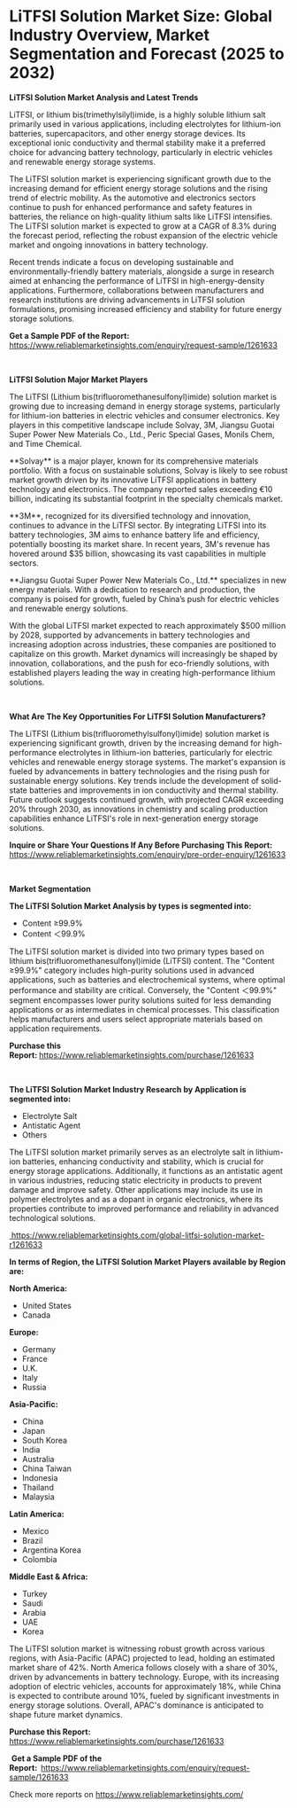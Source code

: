<p><h1>LiTFSI Solution Market Size: Global Industry Overview, Market Segmentation and Forecast (2025 to 2032)</h1></p><p><strong>LiTFSI Solution Market Analysis and Latest Trends</strong></p>
<p><p>LiTFSI, or lithium bis(trimethylsilyl)imide, is a highly soluble lithium salt primarily used in various applications, including electrolytes for lithium-ion batteries, supercapacitors, and other energy storage devices. Its exceptional ionic conductivity and thermal stability make it a preferred choice for advancing battery technology, particularly in electric vehicles and renewable energy storage systems.</p><p>The LiTFSI solution market is experiencing significant growth due to the increasing demand for efficient energy storage solutions and the rising trend of electric mobility. As the automotive and electronics sectors continue to push for enhanced performance and safety features in batteries, the reliance on high-quality lithium salts like LiTFSI intensifies. The LiTFSI solution market is expected to grow at a CAGR of 8.3% during the forecast period, reflecting the robust expansion of the electric vehicle market and ongoing innovations in battery technology.</p><p>Recent trends indicate a focus on developing sustainable and environmentally-friendly battery materials, alongside a surge in research aimed at enhancing the performance of LiTFSI in high-energy-density applications. Furthermore, collaborations between manufacturers and research institutions are driving advancements in LiTFSI solution formulations, promising increased efficiency and stability for future energy storage solutions.</p></p>
<p><strong>Get a Sample PDF of the Report:&nbsp;</strong> <a href="https://www.reliablemarketinsights.com/enquiry/request-sample/1261633?utm_campaign=2100&utm_medium=2&utm_source=Github&utm_content=ia&utm_term=02022025&utm_id=litfsi-solution">https://www.reliablemarketinsights.com/enquiry/request-sample/1261633</a></p>
<p>&nbsp;</p>
<p><strong>LiTFSI Solution Major Market Players</strong></p>
<p><p>The LiTFSI (Lithium bis(trifluoromethanesulfonyl)imide) solution market is growing due to increasing demand in energy storage systems, particularly for lithium-ion batteries in electric vehicles and consumer electronics. Key players in this competitive landscape include Solvay, 3M, Jiangsu Guotai Super Power New Materials Co., Ltd., Peric Special Gases, Monils Chem, and Time Chemical.</p><p>**Solvay** is a major player, known for its comprehensive materials portfolio. With a focus on sustainable solutions, Solvay is likely to see robust market growth driven by its innovative LiTFSI applications in battery technology and electronics. The company reported sales exceeding €10 billion, indicating its substantial footprint in the specialty chemicals market.</p><p>**3M**, recognized for its diversified technology and innovation, continues to advance in the LiTFSI sector. By integrating LiTFSI into its battery technologies, 3M aims to enhance battery life and efficiency, potentially boosting its market share. In recent years, 3M's revenue has hovered around $35 billion, showcasing its vast capabilities in multiple sectors.</p><p>**Jiangsu Guotai Super Power New Materials Co., Ltd.** specializes in new energy materials. With a dedication to research and production, the company is poised for growth, fueled by China’s push for electric vehicles and renewable energy solutions.</p><p>With the global LiTFSI market expected to reach approximately $500 million by 2028, supported by advancements in battery technologies and increasing adoption across industries, these companies are positioned to capitalize on this growth. Market dynamics will increasingly be shaped by innovation, collaborations, and the push for eco-friendly solutions, with established players leading the way in creating high-performance lithium solutions.</p></p>
<p>&nbsp;</p>
<p><strong>What Are The Key Opportunities For LiTFSI Solution Manufacturers?</strong></p>
<p><p>The LiTFSI (Lithium bis(trifluoromethylsulfonyl)imide) solution market is experiencing significant growth, driven by the increasing demand for high-performance electrolytes in lithium-ion batteries, particularly for electric vehicles and renewable energy storage systems. The market's expansion is fueled by advancements in battery technologies and the rising push for sustainable energy solutions. Key trends include the development of solid-state batteries and improvements in ion conductivity and thermal stability. Future outlook suggests continued growth, with projected CAGR exceeding 20% through 2030, as innovations in chemistry and scaling production capabilities enhance LiTFSI's role in next-generation energy storage solutions.</p></p>
<p><strong>Inquire or Share Your Questions If Any Before Purchasing This Report:</strong> <a href="https://www.reliablemarketinsights.com/enquiry/pre-order-enquiry/1261633?utm_campaign=2100&utm_medium=2&utm_source=Github&utm_content=ia&utm_term=02022025&utm_id=litfsi-solution">https://www.reliablemarketinsights.com/enquiry/pre-order-enquiry/1261633</a></p>
<p>&nbsp;</p>
<p><strong>Market Segmentation</strong></p>
<p><strong>The LiTFSI Solution Market Analysis by types is segmented into:</strong></p>
<p><ul><li>Content ≥99.9%</li><li>Content ＜99.9%</li></ul></p>
<p><p>The LiTFSI solution market is divided into two primary types based on lithium bis(trifluoromethanesulfonyl)imide (LiTFSI) content. The "Content ≥99.9%" category includes high-purity solutions used in advanced applications, such as batteries and electrochemical systems, where optimal performance and stability are critical. Conversely, the "Content ＜99.9%" segment encompasses lower purity solutions suited for less demanding applications or as intermediates in chemical processes. This classification helps manufacturers and users select appropriate materials based on application requirements.</p></p>
<p><strong>Purchase this Report:&nbsp;</strong><a href="https://www.reliablemarketinsights.com/purchase/1261633?utm_campaign=2100&utm_medium=2&utm_source=Github&utm_content=ia&utm_term=02022025&utm_id=litfsi-solution">https://www.reliablemarketinsights.com/purchase/1261633</a></p>
<p>&nbsp;</p>
<p><strong>The LiTFSI Solution Market Industry Research by Application is segmented into:</strong></p>
<p><ul><li>Electrolyte Salt</li><li>Antistatic Agent</li><li>Others</li></ul></p>
<p><p>The LiTFSI solution market primarily serves as an electrolyte salt in lithium-ion batteries, enhancing conductivity and stability, which is crucial for energy storage applications. Additionally, it functions as an antistatic agent in various industries, reducing static electricity in products to prevent damage and improve safety. Other applications may include its use in polymer electrolytes and as a dopant in organic electronics, where its properties contribute to improved performance and reliability in advanced technological solutions.</p></p>
<p><a href="https://www.reliablemarketinsights.com/global-litfsi-solution-market-r1261633?utm_campaign=2100&utm_medium=2&utm_source=Github&utm_content=ia&utm_term=02022025&utm_id=litfsi-solution">&nbsp;https://www.reliablemarketinsights.com/global-litfsi-solution-market-r1261633</a></p>
<p><strong>In terms of Region, the LiTFSI Solution Market Players available by Region are:</strong></p>
<p>
    <p> <strong> North America: </strong>
        <ul>
            <li>United States</li>
            <li>Canada</li>
        </ul>
        </p> 
    <p> <strong> Europe: </strong>
        <ul>
            <li>Germany</li>
            <li>France</li>
            <li>U.K.</li>
            <li>Italy</li>
            <li>Russia</li>
        </ul>
        </p> 
    <p> <strong> Asia-Pacific: </strong>
        <ul>
            <li>China</li>
            <li>Japan</li>
            <li>South Korea</li>
            <li>India</li>
            <li>Australia</li>
            <li>China Taiwan</li>
            <li>Indonesia</li>
            <li>Thailand</li>
            <li>Malaysia</li>
        </ul>
        </p> 
    <p> <strong> Latin America: </strong>
        <ul>
            <li>Mexico</li>
            <li>Brazil</li>
            <li>Argentina Korea</li>
            <li>Colombia</li>
        </ul>
        </p> 
    <p> <strong> Middle East & Africa: </strong>
        <ul>
            <li>Turkey</li>
            <li>Saudi</li>
            <li>Arabia</li>
            <li>UAE</li>
            <li>Korea</li>
        </ul>
    </p>
    </p>
<p><p>The LiTFSI solution market is witnessing robust growth across various regions, with Asia-Pacific (APAC) projected to lead, holding an estimated market share of 42%. North America follows closely with a share of 30%, driven by advancements in battery technology. Europe, with its increasing adoption of electric vehicles, accounts for approximately 18%, while China is expected to contribute around 10%, fueled by significant investments in energy storage solutions. Overall, APAC's dominance is anticipated to shape future market dynamics.</p></p>
<p><strong>Purchase this Report: </strong><a href="https://www.reliablemarketinsights.com/purchase/1261633?utm_campaign=2100&utm_medium=2&utm_source=Github&utm_content=ia&utm_term=02022025&utm_id=litfsi-solution">https://www.reliablemarketinsights.com/purchase/1261633</a></p>
<p>&nbsp;<strong>Get a Sample PDF of the Report:&nbsp;&nbsp;</strong><a href="https://www.reliablemarketinsights.com/enquiry/request-sample/1261633?utm_campaign=2100&utm_medium=2&utm_source=Github&utm_content=ia&utm_term=02022025&utm_id=litfsi-solution">https://www.reliablemarketinsights.com/enquiry/request-sample/1261633</a></p>
<p><strong></strong></p>
<p>Check more reports on <a href="https://www.reliablemarketinsights.com/?utm_campaign=2100&utm_medium=2&utm_source=Github&utm_content=ia&utm_term=02022025&utm_id=litfsi-solution">https://www.reliablemarketinsights.com/</a></p>